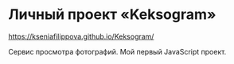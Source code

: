 # Личный проект «Keksogram»
https://kseniafilippova.github.io/Keksogram/

Сервис просмотра фотографий. Мой первый JavaScript проект.
